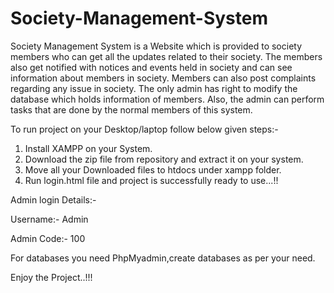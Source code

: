 # Society-Management-System
Society Management System is a Website which is provided to society members who can get all the updates related to their society. The members also get notified with notices and events held in society and  can see information about members in society. Members can also post complaints regarding any  issue in society. The only admin has right to modify the database which holds information of  members. Also, the admin can perform tasks that are done by the normal members of this  system.

To run project on your Desktop/laptop follow below given steps:-
1. Install XAMPP on your System.
2. Download the zip file from repository and extract it on your system.
3. Move all your Downloaded files to htdocs under xampp folder.
4. Run login.html file and project is successfully ready to use...!!

Admin login Details:-

Username:- Admin

Admin Code:- 100

For databases you need PhpMyadmin,create databases as per your need.

Enjoy the Project..!!!
